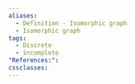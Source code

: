 ```yaml
---
aliases:
  - Definition - Isomorphic graph
  - Isomorphic graph
tags:
  - Discrete
  - incomplete
"References:": 
cssclasses:
---
```


